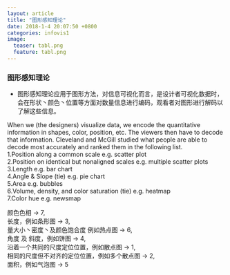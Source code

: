 ```yaml
---
layout: article
title: "图形感知理论"
date: 2018-1-4 20:07:50 +0800
categories: infovis1
image:
  teaser: tabl.png
  feature: tabl.png
---
```

### 图形感知理论
- 图形感知理论应用于图形方法，对信息可视化而言，是设计者可视化数据时，会在形状丶颜色丶位置等方面对数量信息进行编码，观看者对图形进行解码以了解这些信息。


When we (the designers) visualize data, we encode the quantitative information in shapes, color, position, etc. The viewers then have to decode that information. Cleveland and McGill studied what people are able to decode most accurately and ranked them in the following list.<br>
1.Position along a common scale e.g. scatter plot<br>
2.Position on identical but nonaligned scales e.g. multiple scatter plots<br>
3.Length e.g. bar chart<br>
4.Angle & Slope (tie) e.g. pie chart<br>
5.Area e.g. bubbles<br>
6.Volume, density, and color saturation (tie) e.g. heatmap<br>
7.Color hue e.g. newsmap

颜色色相 → 7, <br>
长度，例如条形图 → 3,<br> 量大小丶密度丶及颜色饱合度 例如热点图 → 6, <br>
角度 及 斜度，例如饼图 → 4,<br> 沿着一个共同的尺度定位位置，例如散点图 → 1,<br> 相同的尺度但不对齐的定位位置，例如多个散点图 → 2,<br> 面积，例如气泡图 → 5